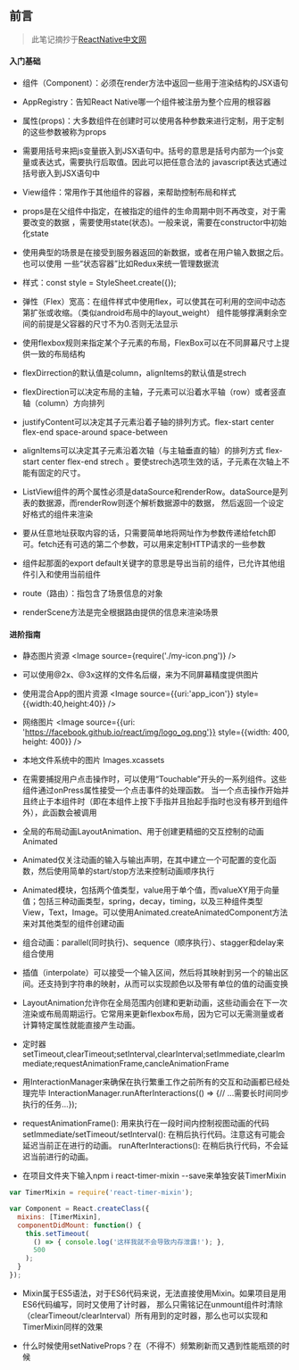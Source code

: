 ## 前言 

> 此笔记摘抄于[ReactNative中文网](http://reactnative.cn/)

#### 入门基础

- 组件（Component）：必须在render方法中返回一些用于渲染结构的JSX语句

- AppRegistry：告知React Native哪一个组件被注册为整个应用的根容器

- 属性(props)：大多数组件在创建时可以使用各种参数来进行定制，用于定制的这些参数被称为props

- 需要用括号来把js变量嵌入到JSX语句中。括号的意思是括号内部为一个js变量或表达式，需要执行后取值。因此可以把任意合法的
javascript表达式通过括号嵌入到JSX语句中

- View组件：常用作于其他组件的容器，来帮助控制布局和样式

- props是在父组件中指定，在被指定的组件的生命周期中则不再改变，对于需要改变的数据
，需要使用state(状态)。一般来说，需要在constructor中初始化state

- 使用典型的场景是在接受到服务器返回的新数据，或者在用户输入数据之后。也可以使用
一些“状态容器”比如Redux来统一管理数据流

- 样式：const style = StyleSheet.create({});

- 弹性（Flex）宽高：在组件样式中使用flex，可以使其在可利用的空间中动态第扩张或收缩。（类似android布局中的layout_weight）
组件能够撑满剩余空间的前提是父容器的尺寸不为0.否则无法显示

- 使用flexbox规则来指定某个子元素的布局，FlexBox可以在不同屏幕尺寸上提供一致的布局结构

- flexDirrection的默认值是column，alignItems的默认值是strech

- flexDirection可以决定布局的主轴，子元素可以沿着水平轴（row）或者竖直轴（column）方向排列

- justifyContent可以决定其子元素沿着子轴的排列方式。flex-start center flex-end space-around space-between

- alignItems可以决定其子元素沿着次轴（与主轴垂直的轴）的排列方式 flex-start center flex-end strech
。要使strech选项生效的话，子元素在次轴上不能有固定的尺寸。

- ListView组件的两个属性必须是dataSource和renderRow。dataSource是列表的数据源，而renderRow则逐个解析数据源中的数据，
然后返回一个设定好格式的组件来渲染

- 要从任意地址获取内容的话，只需要简单地将网址作为参数传递给fetch即可。fetch还有可选的第二个参数，可以用来定制HTTP请求的一些参数

- 组件起那面的export default关键字的意思是导出当前的组件，已允许其他组件引入和使用当前组件

- route（路由）：指包含了场景信息的对象

- renderScene方法是完全根据路由提供的信息来渲染场景

#### 进阶指南

- 静态图片资源 <Image source={require('./my-icon.png')} />

- 可以使用@2x、@3x这样的文件名后缀，来为不同屏幕精度提供图片

- 使用混合App的图片资源 <Image source={{uri:'app_icon'}} style={{width:40,height:40}} />

- 网络图片 <Image source={{uri: 'https://facebook.github.io/react/img/logo_og.png'}}
       style={{width: 400, height: 400}} />

- 本地文件系统中的图片 Images.xcassets

- 在需要捕捉用户点击操作时，可以使用“Touchable”开头的一系列组件。这些组件通过onPress属性接受一个点击事件的处理函数。
当一个点击操作开始并且终止于本组件时（即在本组件上按下手指并且抬起手指时也没有移开到组件外），此函数会被调用

- 全局的布局动画LayoutAnimation、用于创建更精细的交互控制的动画Animated

- Animated仅关注动画的输入与输出声明，在其中建立一个可配置的变化函数，然后使用简单的start/stop方法来控制动画顺序执行

- Animated模块，包括两个值类型，value用于单个值，而valueXY用于向量值；包括三种动画类型，spring，decay，timing，以及三种组件类型
View，Text，Image。可以使用Animated.createAnimatedComponent方法来对其他类型的组件创建动画

- 组合动画：parallel(同时执行)、sequence（顺序执行）、stagger和delay来组合使用

- 插值（interpolate）可以接受一个输入区间，然后将其映射到另一个的输出区间。还支持到字符串的映射，从而可以实现颜色以及带有单位的值的动画变换

- LayoutAnimation允许你在全局范围内创建和更新动画，这些动画会在下一次渲染或布局周期运行。它常用来更新flexbox布局，因为它可以无需测量或者计算特定属性就能直接产生动画。

- 定时器 setTimeout,clearTimeout;setInterval,clearInterval;setImmediate,clearImmediate;requestAnimationFrame,cancleAnimationFrame

- 用InteractionManager来确保在执行繁重工作之前所有的交互和动画都已经处理完毕 InteractionManager.runAfterInteractions(() => {// ...需要长时间同步执行的任务...});

- requestAnimationFrame(): 用来执行在一段时间内控制视图动画的代码
setImmediate/setTimeout/setInterval(): 在稍后执行代码。注意这有可能会延迟当前正在进行的动画。
runAfterInteractions(): 在稍后执行代码，不会延迟当前进行的动画。

- 在项目文件夹下输入npm i react-timer-mixin --save来单独安装TimerMixin
```javascript
var TimerMixin = require('react-timer-mixin');

var Component = React.createClass({
  mixins: [TimerMixin],
  componentDidMount: function() {
    this.setTimeout(
      () => { console.log('这样我就不会导致内存泄露!'); },
      500
    );
  }
});
```

- Mixin属于ES5语法，对于ES6代码来说，无法直接使用Mixin。如果项目是用ES6代码编写，同时又使用了计时器，
那么只需铭记在unmount组件时清除（clearTimeout/clearInterval）所有用到的定时器，那么也可以实现和TimerMixin同样的效果

- 什么时候使用setNativeProps？在（不得不）频繁刷新而又遇到性能瓶颈的时候

